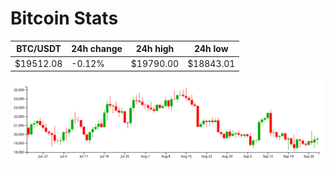 # Bitcoin Stats

BTC/USDT|24h change|24h high|24h low|
|---|---|---|---|
|$19512.08|-0.12%|$19790.00|$18843.01|

<img src="./chart.svg">
